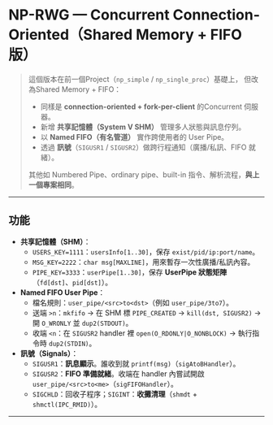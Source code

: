 # NP-RWG — Concurrent Connection-Oriented（Shared Memory + FIFO 版）

> 這個版本在前一個Project（`np_simple` / `np_single_proc`）基礎上， 但改為Shared Memory + FIFO：
> - 同樣是 **connection-oriented + fork-per-client** 的Concurrent 伺服器。
> - 新增 **共享記憶體（System V SHM）** 管理多人狀態與訊息佇列。
> - 以 **Named FIFO（有名管道）** 實作跨使用者的 User Pipe。
> - 透過 **訊號**（`SIGUSR1` / `SIGUSR2`）做跨行程通知（廣播/私訊、FIFO 就緒）。
>
> 其他如 Numbered Pipe、ordinary pipe、built-in 指令、解析流程，**與上一個專案相同**。

---

## 功能
- **共享記憶體（SHM）**：
  - `USERS_KEY=1111`：`usersInfo[1..30]`，保存 `exist/pid/ip:port/name`。
  - `MSG_KEY=2222`：`char msg[MAXLINE]`，用來暫存一次性廣播/私訊內容。
  - `PIPE_KEY=3333`：`userPipe[1..30]`，保存 **UserPipe 狀態矩陣**（`fd[dst]`、`pid[dst]`）。
- **Named FIFO User Pipe**：
  - 檔名規則：`user_pipe/<src>to<dst>`（例如 `user_pipe/3to7`）。
  - 送端 `>n`：`mkfifo` → 在 SHM 標 `PIPE_CREATED` → `kill(dst, SIGUSR2)` → 開 `O_WRONLY` 並 `dup2(STDOUT)`。
  - 收端 `<n`：在 `SIGUSR2` handler 裡 `open(O_RDONLY|O_NONBLOCK)` → 執行指令時 `dup2(STDIN)`。
- **訊號（Signals）**：
  - `SIGUSR1`：**訊息顯示**。誰收到就 `printf(msg)`（`sigAtoBHandler`）。
  - `SIGUSR2`：**FIFO 準備就緒**。收端在 handler 內嘗試開啟 `user_pipe/<src>to<me>`（`sigFIFOHandler`）。
  - `SIGCHLD`：回收子程序；`SIGINT`：**收攤清理**（`shmdt` + `shmctl(IPC_RMID)`）。

---
